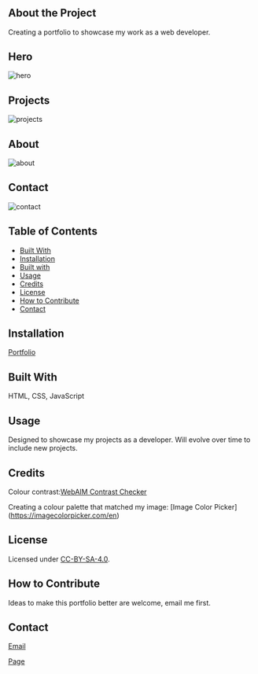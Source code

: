 # <Portfolio-OrcunSarmis>


## About the Project

Creating a portfolio to showcase my work as a web developer.

## Hero

![hero](https://user-images.githubusercontent.com/79064464/177238433-a055e5fd-32c8-4c90-8907-cd3054ecb49a.png)

## Projects

![projects](https://user-images.githubusercontent.com/79064464/177238614-b0fc09c8-5c8c-44d8-ab89-8a7d4c90b34e.png)

## About

![about](https://user-images.githubusercontent.com/79064464/177238723-837b49a9-101d-4e31-bd09-eef54ef43e0f.png)

## Contact

![contact](https://user-images.githubusercontent.com/79064464/177238822-2ab9fa17-90e2-49c4-995b-761cbddba5dc.png)

## Table of Contents 

- [Built With](#BuiltWith)
- [Installation](#Installation)
- [Built with](#Builtwith)
- [Usage](#usage)
- [Credits](#credits)
- [License](#license)
- [How to Contribute](#HowtoContribute)
- [Contact](#Contact)

## Installation

[Portfolio](https://github.com/orcunSarmis/Portfolio-)

## Built With

HTML, CSS, JavaScript

## Usage

Designed to showcase my projects as a developer. Will evolve over time to include new projects.

## Credits

Colour contrast:[WebAIM Contrast Checker]( https://webaim.org/resources/contrastchecker/)

Creating a colour palette that matched my image: [Image Color Picker] (https://imagecolorpicker.com/en)

## License

Licensed under [CC-BY-SA-4.0]( https://choosealicense.com/licenses/cc-by-sa-4.0/).

## How to Contribute

Ideas to make this portfolio better are welcome, email me first.

## Contact

[Email](orcunsarmis@gmail.com)

[Page](https://orcunsarmis.github.io/Portfolio-/)
